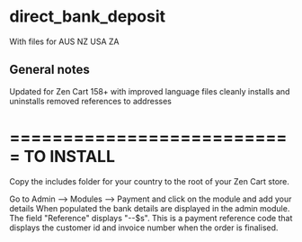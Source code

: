 # direct_bank_deposit
With files for 
AUS
NZ
USA
ZA

General notes
-------------
Updated for Zen Cart 158+ with improved language files
cleanly installs and uninstalls
removed references to addresses 

===========================
TO INSTALL
===========================
Copy the includes folder for your country to the root of your Zen Cart store.

Go to Admin --> Modules --> Payment and click on the module and add your details
When populated the bank details are displayed in the admin module.
The field "Reference" displays "--$s". This is a payment reference code that displays the
customer id and invoice number when the order is finalised.
